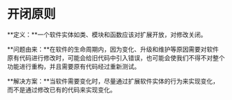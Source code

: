 # 开闭原则

**定义：**一个软件实体如类、模块和函数应该对扩展开放，对修改关闭。

**问题由来：**在软件的生命周期内，因为变化、升级和维护等原因需要对软件原有代码进行修改时，可能会给旧代码中引入错误，也可能会使我们不得不对整个功能进行重构，并且需要原有代码经过重新测试。

**解决方案：**当软件需要变化时，尽量通过扩展软件实体的行为来实现变化，而不是通过修改已有的代码来实现变化。

